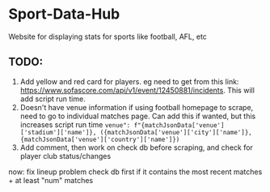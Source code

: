 # Sport-Data-Hub
Website for displaying stats for sports like football, AFL, etc

## TODO:
1. Add yellow and red card for players. eg need to get from this link: https://www.sofascore.com/api/v1/event/12450881/incidents. This will add script run time.
2. Doesn't have venue information if using football homepage to scrape, need to go to individual matches page. Can add this if wanted, but this increases script run time
`venue": f"{matchJsonData['venue']['stadium']['name']}, ({matchJsonData['venue']['city']['name']}, {matchJsonData['venue']['country']['name']})`
3. Add comment, then work on check db before scraping, and check for player club status/changes


now: fix lineup problem
check db first if it contains the most recent matches + at least "num" matches
